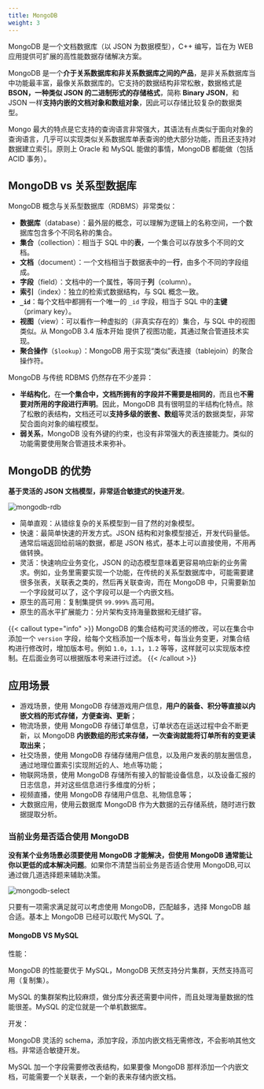 ```yaml
---
title: MongoDB
weight: 3
---
```


MongoDB 是一个文档数据库（以 JSON 为数据模型），C++ 编写，旨在为 WEB 应用提供可扩展的高性能数据存储解决方案。

MongoDB 是一个**介于关系数据库和非关系数据库之间的产品**，是非关系数据库当中功能最丰富，最像关系数据库的。它支持的数据结构非常松散，数据格式是 **BSON，一种类似 JSON 的二进制形式的存储格式**，简称 **Binary JSON**，和 JSON 一样**支持内嵌的文档对象和数组对象**，因此可以存储比较复杂的数据类型。

Mongo 最大的特点是它支持的查询语言非常强大，其语法有点类似于面向对象的查询语言，几乎可以实现类似关系数据库单表查询的绝大部分功能，而且还支持对数据建立索引。原则上 Oracle 和 MySQL 能做的事情，MongoDB 都能做（包括 ACID 事务）。

## MongoDB vs 关系型数据库

MongoDB 概念与关系型数据库（RDBMS）非常类似：

- **数据库**（database）：最外层的概念，可以理解为逻辑上的名称空间，一个数据库包含多个不同名称的集合。
- **集合**（collection）：相当于 SQL 中的**表**，一个集合可以存放多个不同的文档。
- **文档**（document）：一个文档相当于数据表中的一**行**，由多个不同的字段组成。
- **字段**（field）：文档中的一个属性，等同于**列**（column）。
- **索引**（index）：独立的检索式数据结构，与 SQL 概念一致。
- **`_id`**：每个文档中都拥有一个唯一的 `_id` 字段，相当于 SQL 中的**主键**（primary key）。
- **视图**（view）：可以看作一种虚拟的（非真实存在的）集合，与 SQL 中的视图类似。从 MongoDB 3.4 版本开始
提供了视图功能，其通过聚合管道技术实现。
- **聚合操作**（`$lookup`）：MongoDB 用于实现“类似”表连接（tablejoin）的聚合操作符。


MongoDB 与传统 RDBMS 仍然存在不少差异：

- **半结构化**，在**一个集合中，文档所拥有的字段并不需要是相同的**，而且也**不需要对所用的字段进行声明**。因此，MongoDB 具有很明显的半结构化特点。除了松散的表结构，文档还可以**支持多级的嵌套、数组**等灵活的数据类型，非常契合面向对象的编程模型。
- **弱关系**，MongoDB 没有外键的约束，也没有非常强大的表连接能力。类似的功能需要使用聚合管道技术来弥补。

## MongoDB 的优势

**基于灵活的 JSON 文档模型，非常适合敏捷式的快速开发**。

![mongodb-rdb](https://raw.gitcode.com/shipengqi/illustrations/files/main/db/mongodb-rdb.png)

- 简单直观：从错综复杂的关系模型到一目了然的对象模型。
- 快速：最简单快速的开发方式。JSON 结构和对象模型接近，开发代码量低。通常后端返回给前端的数据，都是 JSON 格式，基本上可以直接使用，不用再做转换。
- 灵活：快速响应业务变化，JSON 的动态模型意味着更容易响应新的业务需求。例如，业务里需要实现一个功能，在传统的关系型数据库中，可能需要建很多张表，关联表之类的，然后再关联查询，而在 MongoDB 中，只需要新加一个字段就可以了，这个字段可以是一个内嵌文档。
- 原生的高可用：复制集提供 `99.999%` 高可用。
- 原生的高水平扩展能力：分片架构支持海量数据和无缝扩容。

{{< callout type="info" >}}
MongoDB 的集合结构可灵活的修改，可以在集合中添加一个 `version` 字段，给每个文档添加一个版本号，每当业务变更，对集合结构进行修改时，增加版本号。例如 `1.0`，`1.1`，`1.2` 等等，这样就可以实现版本控制。在后面业务可以根据版本号来进行过滤。
{{< /callout >}}

## 应用场景

- 游戏场景，使用 MongoDB 存储游戏用户信息，**用户的装备、积分等直接以内嵌文档的形式存储，方便查询、更新**；
- 物流场景，使用 MongoDB 存储订单信息，订单状态在运送过程中会不断更新，以 MongoDB **内嵌数组的形式来存储，一次查询就能将订单所有的变更读取出来**；
- 社交场景，使用 MongoDB 存储存储用户信息，以及用户发表的朋友圈信息，通过地理位置索引实现附近的人、地点等功能；
- 物联网场景，使用 MongoDB 存储所有接入的智能设备信息，以及设备汇报的日志信息，并对这些信息进行多维度的分析；
- 视频直播，使用 MongoDB 存储用户信息、礼物信息等；
- 大数据应用，使用云数据库 MongoDB 作为大数据的云存储系统，随时进行数据提取分析。

### 当前业务是否适合使用 MongoDB

**没有某个业务场景必须要使用 MongoDB 才能解决，但使用 MongoDB 通常能让你以更低的成本解决问题**。如果你不清楚当前业务是否适合使用 MongoDB,可以通过做几道选择题来辅助决策。

![mongodb-select](https://raw.gitcode.com/shipengqi/illustrations/files/main/db/mongodb-select.png)

只要有一项需求满足就可以考虑使用 MongoDB，匹配越多，选择 MongoDB 越合适。基本上 MongoDB 已经可以取代 MySQL 了。

#### MongoDB VS MySQL

性能：

MongoDB 的性能要优于 MySQL，MongoDB 天然支持分片集群，天然支持高可用（复制集）。

MySQL 的集群架构比较麻烦，做分库分表还需要中间件，而且处理海量数据的性能很差。MySQL 的定位就是一个单机数据库。

开发：

MongoDB 灵活的 schema，添加字段，添加内嵌文档无需修改，不会影响其他文档。非常适合敏捷开发。

MySQL 加一个字段需要修改表结构，如果要像 MongoDB 那样添加一个内嵌文档，可能需要一个关联表，一个新的表来存储内嵌文档。
